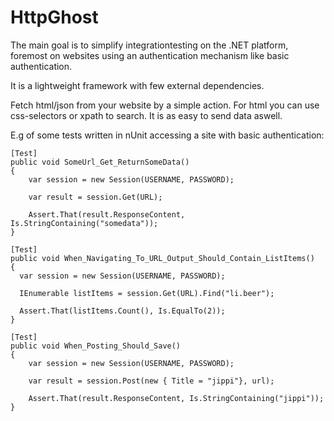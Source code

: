 # HttpGhost

The main goal is to simplify integrationtesting on the .NET platform, foremost on websites using 
an authentication mechanism like basic authentication.

It is a lightweight framework with few external dependencies.

Fetch html/json from your website by a simple action. For html you can use css-selectors or xpath to search.
It is as easy to send data aswell.

E.g of some tests written in nUnit accessing a site with basic authentication:


<pre><code>[Test]
public void SomeUrl_Get_ReturnSomeData()
{
	var session = new Session(USERNAME, PASSWORD);

	var result = session.Get(URL);

	Assert.That(result.ResponseContent, Is.StringContaining("somedata"));
}
	
[Test]
public void When_Navigating_To_URL_Output_Should_Contain_ListItems()
{
  var session = new Session(USERNAME, PASSWORD);

  IEnumerable<string> listItems = session.Get(URL).Find("li.beer");

  Assert.That(listItems.Count(), Is.EqualTo(2));
}

[Test]
public void When_Posting_Should_Save()
{
	var session = new Session(USERNAME, PASSWORD);

	var result = session.Post(new { Title = "jippi"}, url);

	Assert.That(result.ResponseContent, Is.StringContaining("jippi"));
}</code></pre>
